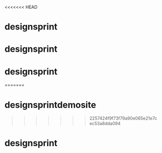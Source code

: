 <<<<<<< HEAD
# designsprint
# designsprint
# designsprint
=======
# designsprintdemosite
>>>>>>> 2257424f9f73f79a90e065e21e7cec53a8dda094
# designsprint
